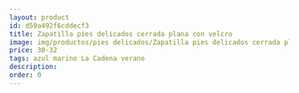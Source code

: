 ```yaml
---
layout: product
id: d59a492f6cddecf3
title: Zapatilla pies delicados cerrada plana con velcro
image: img/productos/pies delicados/Zapatilla pies delicados cerrada plana con velcro=30-32=azul marino La Cadena verano.webp
price: 30-32
tags: azul marino La Cadena verano
description: 
order: 0
---
```

